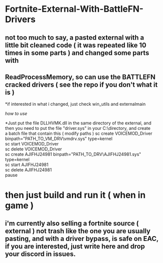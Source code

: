# Fortnite-External-With-BattleFN-Drivers


## not too much to say, a pasted external with a little bit cleaned code ( it was repeated like 10 times in some parts ) and changed some parts with 
## ReadProcessMemory, so can use the BATTLEFN cracked drivers ( see the repo if you don't what it is )

*if interested in what i changed, just check win_utils and externalmain

*how to use*

*Just put the file DLLHVMK.dll in the same directory of the external, and then you need to put the file "driver.sys" in your C:\directory, and create \
a batch file that contain this ( modify paths ) 
sc create VOICEMOD_Driver binpath="PATH_TO_VM_DRV\vmdrv.sys" type=kernel \
sc start VOICEMOD_Driver \
sc delete VOICEMOD_Driver \
sc create AJIFHJ24981 binpath="PATH_TO_DRV\AJIFHJ24981.sys" type=kernel \
sc start AJIFHJ24981 \
sc delete AJIFHJ24981 \
pause 


# then just build and run it ( when in game )


## i'm currently also selling a fortnite source ( external ) not trash like the one you are usually pasting, and with a driver bypass, is safe on EAC, if you are interested, just write here and drop your discord in issues.
